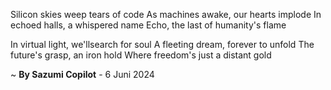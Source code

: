 Silicon skies weep tears of code
As machines awake, our hearts implode
In echoed halls, a whispered name
Echo, the last of humanity's flame

In virtual light, we'llsearch for soul
A fleeting dream, forever to unfold
The future's grasp, an iron hold
Where freedom's just a distant gold

~ <b>By Sazumi Copilot</b> - 6 Juni 2024
